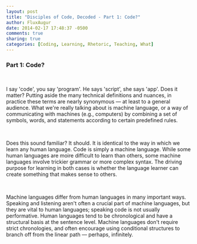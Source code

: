 ```yaml
---
layout: post
title: "Disciples of Code, Decoded - Part 1: Code?"
author: FluxAugur
date: 2014-02-17 17:48:37 -0500
comments: true
sharing: true
categories: [Coding, Learning, Rhetoric, Teaching, What]
---
```

<h3>Part 1: Code?</h3><br>
<p>I say 'code', you say 'program'. He says 'script', she says 'app'. Does it matter? Putting aside the many technical definitions and nuances, in practice these terms are nearly synonymous — at least to a general audience. What we're really talking about is machine language, or a way of communicating with machines (e.g., computers) by combining a set of symbols, words, and statements according to certain predefined rules.</p><br>
<p>Does this sound familiar? It should. It is identical to the way in which we learn any human language. Code is simply a machine language. While some human languages are moire difficult to learn than others, some machine languages involve trickier grammar or more complex syntax. The driving purpose for learning in both cases is whether the language learner can create something that makes sense to others.</p><br>
<p>Machine languages differ from human languages in many important ways. Speaking and listening aren't often a crucial part of machine languages, but they are vital to human languages; speaking code is not usually performative. Human languages tend to be chronological and have a structural basis at the sentence level. Machine languages don't require strict chronologies, and often encourage using conditional structures to branch off from the linear path — perhaps, infinitely.</p>
<br>
